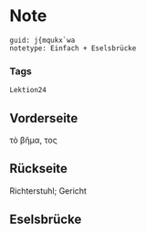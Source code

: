 # Note
```
guid: j{mqukx`wa
notetype: Einfach + Eselsbrücke
```

### Tags
```
Lektion24
```

## Vorderseite
τὸ βῆμα, τος 

## Rückseite
Richterstuhl; Gericht

## Eselsbrücke

